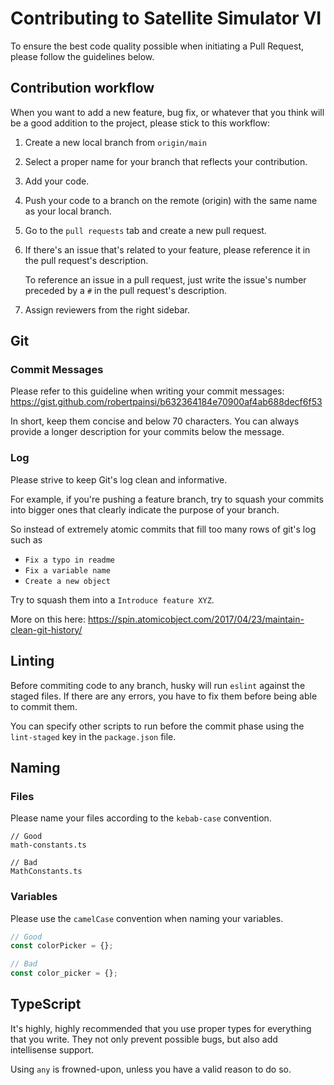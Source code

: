 # Contributing to Satellite Simulator VI

To ensure the best code quality possible when initiating a Pull Request, please follow the guidelines below.

## Contribution workflow

When you want to add a new feature, bug fix, or whatever that you think will be a good addition to the project, please stick to this workflow:

1. Create a new local branch from `origin/main`
2. Select a proper name for your branch that reflects your contribution.
3. Add your code.
4. Push your code to a branch on the remote (origin) with the same name as your local branch.
5. Go to the `pull requests` tab and create a new pull request.
6. If there's an issue that's related to your feature, please reference it in the pull request's description.

    To reference an issue in a pull request, just write the issue's number preceded by a `#` in the pull request's description.

7. Assign reviewers from the right sidebar.

## Git

### Commit Messages

Please refer to this guideline when writing your commit messages: https://gist.github.com/robertpainsi/b632364184e70900af4ab688decf6f53

In short, keep them concise and below 70 characters. You can always provide a longer description for your commits below the message.

### Log

Please strive to keep Git's log clean and informative.

For example, if you're pushing a feature branch, try to squash your commits into bigger ones that clearly indicate the purpose of your branch.

So instead of extremely atomic commits that fill too many rows of git's log such as

-   `Fix a typo in readme`
-   `Fix a variable name`
-   `Create a new object`

Try to squash them into a `Introduce feature XYZ`.

More on this here: https://spin.atomicobject.com/2017/04/23/maintain-clean-git-history/

## Linting

Before commiting code to any branch, husky will run `eslint` against the staged files. If there are any errors, you have to fix them before being able to commit them.

You can specify other scripts to run before the commit phase using the `lint-staged` key in the `package.json` file.

## Naming

### Files

Please name your files according to the `kebab-case` convention.

```
// Good
math-constants.ts

// Bad
MathConstants.ts
```

### Variables

Please use the `camelCase` convention when naming your variables.

```ts
// Good
const colorPicker = {};

// Bad
const color_picker = {};
```

## TypeScript

It's highly, highly recommended that you use proper types for everything that you write. They not only prevent possible bugs, but also add intellisense support.

Using `any` is frowned-upon, unless you have a valid reason to do so.
